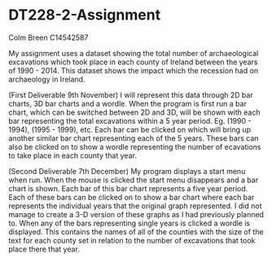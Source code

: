 # DT228-2-Assignment
Colm Breen
C14542587

My assignment uses a dataset showing the total number of archaeological 
excavations which took place in each county of Ireland between the years of 1990 - 2014.
This dataset shows the impact which the recession had on archaeology in Ireland.

(First Deliverable 9th November)
I will represent this data through 2D bar charts, 3D bar charts and a wordle.
When the program is first run a bar chart, which can be switched between 2D and 3D,
will be shown with each bar representing the total excavations within a 5 year period.
Eg. (1990 - 1994), (1995 - 1999), etc. Each bar can be clicked on which will bring up
another similar bar chart representing each of the 5 years. These bars can also be clicked
on to show a wordle representing the number of ecavations to take place in each county that year.  

(Second Deliverable 7th December)
My program displays a start menu when run. When the mouse is clicked the start menu disappears and 
a bar chart is shown. Each bar of this bar chart represents a five year period. Each of these bars can
be clicked on to show a bar chart where each bar represents the individual years that the original graph
represented. I did not manage to create a 3-D version of these graphs as I had previously planned to.
When any of the bars representing single years is clicked a wordle is displayed. This contains the names of
all of the counties with the size of the text for each county set in relation to the number of excavations that
took place there that year.




